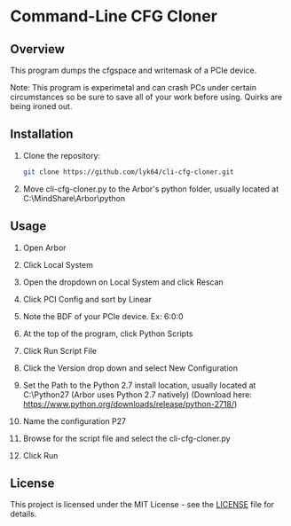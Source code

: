 # Command-Line CFG Cloner

## Overview
This program dumps the cfgspace and writemask of a PCIe device.

Note: This program is experimetal and can crash PCs under certain circumstances so be sure to save all of your work before using. Quirks are being ironed out.

## Installation
1. Clone the repository:

    ```bash
    git clone https://github.com/lyk64/cli-cfg-cloner.git
    ```

2. Move cli-cfg-cloner.py to the Arbor's python folder, usually located at C:\MindShare\Arbor\python

## Usage
1. Open Arbor

2. Click Local System

3. Open the dropdown on Local System and click Rescan

4. Click PCI Config and sort by Linear

5. Note the BDF of your PCIe device. Ex: 6:0:0

6. At the top of the program, click Python Scripts

7. Click Run Script File

8. Click the Version drop down and select New Configuration

9. Set the Path to the Python 2.7 install location, usually located at C:\Python27 (Arbor uses Python 2.7 natively) (Download here: https://www.python.org/downloads/release/python-2718/)

10. Name the configuration P27

11. Browse for the script file and select the cli-cfg-cloner.py

12. Click Run

## License
This project is licensed under the MIT License - see the [LICENSE](LICENSE) file for details.
